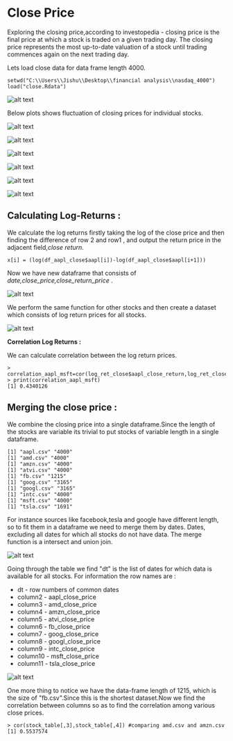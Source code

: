 # Close Price  

Exploring the closing price,according to investopedia - closing price is the final price at which a stock is traded on a given trading day. The closing price represents the most up-to-date valuation of a stock until trading commences again on the next trading day.  

Lets load close data for data frame length 4000.  

```
setwd("C:\\Users\\Jishu\\Desktop\\financial analysis\\nasdaq_4000")
load("close.Rdata")
```  

![alt text](https://github.com/jishu1989/Financial-Analysis/blob/master/screenshots/close.JPG)  

Below plots shows fluctuation of closing prices for individual stocks.  

![alt text](https://github.com/jishu1989/Financial-Analysis/blob/master/screenshots/close_price_AAPL.JPG)  

![alt text](https://github.com/jishu1989/Financial-Analysis/blob/master/screenshots/close_price_AMD.JPG)  

![alt text](https://github.com/jishu1989/Financial-Analysis/blob/master/screenshots/close_price_AMZN.JPG)  

![alt text](https://github.com/jishu1989/Financial-Analysis/blob/master/screenshots/close_price_ATVI.JPG)  

![alt text](https://github.com/jishu1989/Financial-Analysis/blob/master/screenshots/close_price_INTC.JPG)  

![alt text](https://github.com/jishu1989/Financial-Analysis/blob/master/screenshots/close_price_MSFT.JPG)  

## Calculating Log-Returns :  

We calculate the log returns firstly taking the log of the close price and then finding the  difference of row 2 and row1 , and output the return price in the adjacent field,*close return*.  

```
x[i] = (log(df_aapl_close$aapl[i])-log(df_aapl_close$aapl[i+1]))
```

Now we have new dataframe that consists of *date,close_price,close_return_price* .  

![alt text](https://github.com/jishu1989/Financial-Analysis/blob/master/screenshots/aapl_close_ret.JPG)  

We perform the same function for other stocks and then create a dataset which consists of log return prices for all stocks.

![alt text](https://github.com/jishu1989/Financial-Analysis/blob/master/screenshots/log_ret_close.JPG)  


**Correlation Log Returns :**

We can calculate correlation between the log return prices.  

```
> correlation_aapl_msft=cor(log_ret_close$aapl_close_return,log_ret_close$msft_close_return)
> print(correlation_aapl_msft)
[1] 0.4340126
```  
## Merging the close price :  

We combine the closing price into a single dataframe.Since the length of the stocks are variable its trivial to put stocks of variable length in a single dataframe.

```
[1] "aapl.csv" "4000"    
[1] "amd.csv" "4000"   
[1] "amzn.csv" "4000"    
[1] "atvi.csv" "4000"    
[1] "fb.csv" "1215"  
[1] "goog.csv" "3165"    
[1] "googl.csv" "3165"     
[1] "intc.csv" "4000"    
[1] "msft.csv" "4000"    
[1] "tsla.csv" "1691"    
```  
For instance sources like facebook,tesla and google have different length, so to fit them in a dataframe we need to merge them by dates. Dates, excluding all dates for which all stocks do not have data. The merge function is a intersect and union join.  

![alt text](https://github.com/jishu1989/Financial-Analysis/blob/master/screenshots/stock_by_dt.JPG)  

Going through the table we find "dt" is the list of dates for which data is available for all stocks. For information the row names are :  
* dt - row numbers of common dates  
* column2 - aapl_close_price  
* column3 - amd_close_price  
* column4 - amzn_close_price  
* column5 - atvi_close_price  
* column6 - fb_close_price  
* column7 - goog_close_price  
* column8 - googl_close_price  
* column9 - intc_close_price  
* column10 - msft_close_price  
* column11 - tsla_close_price

![alt text](https://github.com/jishu1989/Financial-Analysis/blob/master/screenshots/stock_table_head_tail.JPG)  

One more thing to notice we have the data-frame length of 1215, which is the size of "fb.csv".Since this is the shortest dataset.Now we find the correlation between columns so as to find the correlation among various close prices.

```
> cor(stock_table[,3],stock_table[,4]) #comparing amd.csv and amzn.csv
[1] 0.5537574
```
















